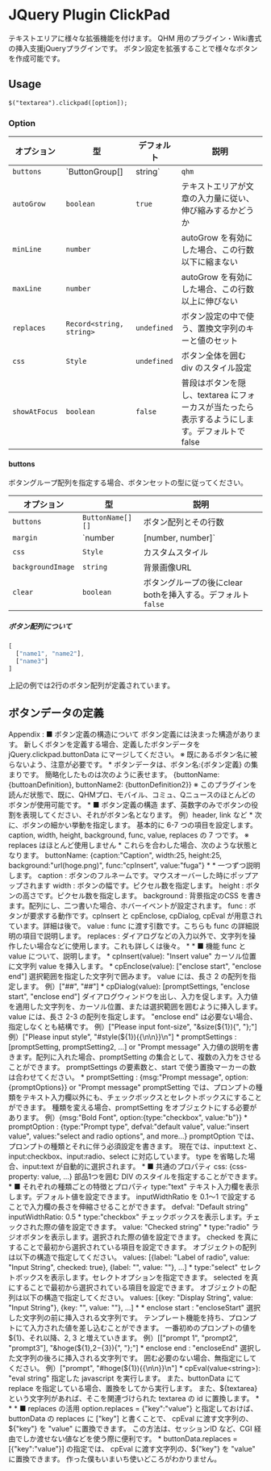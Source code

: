 # JQuery Plugin ClickPad

テキストエリアに様々な拡張機能を付けます。
QHM 用のプラグイン・Wiki書式の挿入支援jQueryプラグインです。
ボタン設定を拡張することで様々なボタンを作成可能です。

## Usage
```
$("textarea").clickpad([option]);
```

### Option

|オプション|型|デフォルト|説明|
|---|---|---|---|
| `buttons` | `ButtonGroup[] | string` | `qhm` | ボタングループ配列かボタンプリセット名（ `qhmpro` or `commu` or `qnews` ） |
| `autoGrow` | `boolean` | `true` | テキストエリアが文章の入力量に従い、伸び縮みするかどうか |
| `minLine` | `number` | | autoGrow を有効にした場合、この行数以下に縮まない |
| `maxLine` | `number` | | autoGrow を有効にした場合、この行数以上に伸びない |
| `replaces` | `Record<string, string>` | `undefined` | ボタン設定の中で使う、置換文字列のキーと値のセット |
| `css` | `Style` | `undefined` | ボタン全体を囲む div のスタイル設定 |
| `showAtFocus` | `boolean` | `false` | 普段はボタンを隠し、textarea にフォーカスが当たったら表示するようにします。デフォルトで false |

#### buttons

ボタングループ配列を指定する場合、ボタンセットの型に従ってください。

|オプション|型|説明|
|---|---|---|
| `buttons` | `ButtonName[][]` | ボタン配列とその行数 |
| `margin` | `number | [number, number]` | 余白。配列の場合は水平、垂直方向の余白をそれぞれ指定する |
| `css` | `Style` | カスタムスタイル |
| `backgroundImage` | `string` | 背景画像URL |
| `clear` | `boolean` | ボタングループの後にclear bothを挿入する。デフォルト `false` |

##### ボタン配列について

```js
[
  ["name1", "name2"],
  ["name3"]
]
```

上記の例では2行のボタン配列が定義されています。

## ボタンデータの定義


Appendix :
  ■ ボタン定義の構造について
  ボタン定義には決まった構造があります。
  新しくボタンを定義する場合、定義したボタンデータを jQuery.clickpad.buttonData にマージしてください。
  ※ 既にあるボタン名に被らないよう、注意が必要です。
 *
  ボタンデータは、ボタン名:{ボタン定義} の集まりです。
  簡略化したものは次のように表せます。
    {buttonName: {buttoanDefinition}, buttonName2: {buttonDefinition2}}
  ※ このプラグインを読んだ状態で、既に、QHMプロ、モバイル、コミュ、Qニュースのほとんどのボタンが使用可能です。
 *
  ■ ボタン定義の構造
  まず、英数字のみでボタンの役割を表現してください、それがボタン名となります。
    例）header, link など
 *
  次に、ボタンの細かい挙動を指定します。
  基本的に 6-7 つの項目を設定します。
    caption, width, height, background, func, value, replaces
  の 7 つです。
  ※ replaces はほとんど使用しません
 *
  これらを合わした場合、次のような状態となります。
  buttonName: {caption:"Caption", width:25, height:25, background:"url(hoge.png)", func:"cpInsert", value:"fuga"}
 *
 *
  一つずつ説明します。
  caption <string>: ボタンのフルネームです。マウスオーバーした時にポップアップされます
  width  <integer>: ボタンの幅です。ピクセル数を指定します。
  height <integer>: ボタンの高さです。ピクセル数を指定します。
  background <Array or string>: 背景指定のCSS を書きます。配列にし、二つ書いた場合、ホバーイベントが設定されます。
  func <string>: ボタンが要求する動作です。cpInsert と cpEnclose, cpDialog, cpEval が用意されています。詳細は後で。
  value <Array or string>: func に渡す引数です。こちらも func の詳細説明の項目で説明します。
  replaces <Array>: ダイアログなどの入力以外で、文字列を操作したい場合などに使用します。これも詳しくは後々。
 *
 *
  ■ 機能
  func と value について、説明します。
 *
  cpInsert(value<string>): "Insert value"
    カーソル位置に文字列 value を挿入します。
 *
  cpEnclose(value<Array>): ["enclose start", "enclose end"]
    選択範囲を指定した文字列で囲みます。
    value には、長さ 2 の配列を指定します。
    例）["##", "##"]
 *
  cpDialog(value<Array>): [promptSettings, "enclose start", "enclose end"]
    ダイアログウィンドウを出し、入力を促します。入力値を適用した文字列を、カーソル位置、または選択範囲を囲むように挿入します。
    value には、長さ 2-3 の配列を指定します。
    "enclose end" は必要ない場合、指定しなくとも結構です。
    例）["Please input font-size", "&size(${1}){", "};"]
    例）["Please input style", "#style(${1}){{\n\n}}\n"]
 *
    promptSettings <Array or string>: [promptSetting, promptSetting2, ...] or "Prompt message"
      入力値の説明を書きます。配列に入れた場合、promptSetting の集合として、複数の入力をさせることができます。
      promptSettings の要素数と、start で使う置換マーカーの数は合わせてください。
 *
      promptSetting <Object or string>: {msg:"Prompt message", option:{promptOptions}} or "Prompt message"
        promptSetting では、プロンプトの種類をテキスト入力欄以外にも、チェックボックスとセレクトボックスにすることができます。
        種類を変える場合、promptSetting をオブジェクトにする必要があります。
        例）{msg:"Bold Font", option:{type:"checkbox", value:"b"}}
 *
        promptOption <Object>: {type:"Prompt type", defval:"default value", value:"insert value", values:"select and radio options", and more...}
          promptOption では、プロンプトの種類とそれに伴う必須設定を書きます。
          現在では、input:text と、input:checkbox、input:radio、select に対応しています。
          type を省略した場合、input:text が自動的に選択されます。
 *
          ■ 共通のプロパティ
            css: <Object> {css-property: value, ...}
              部品1つを囲む DIV のスタイルを指定することができます。
 *
          ■ それぞれの種類ごとの特徴とプロパティ
          type:"text"
            テキスト入力欄を表示します。デフォルト値を設定できます。
            inputWidthRatio を 0.1〜1 で設定することで入力欄の長さを伸縮させることができます。
            defval: "Default string"
            inputWidthRatio: 0.5
 *
          type:"checkbox"
            チェックボックスを表示します。チェックされた際の値を設定できます。
            value: "Checked string"
 *
          type:"radio"
            ラジオボタンを表示します。選択された際の値を設定できます。
            checked を真にすることで最初から選択されている項目を設定できます。
            オブジェクトの配列は以下の構造で指定してください。
            values: [{label: "Label of radio", value: "Input String", checked: true}, {label: "", value: ""}, ...]
 *
          type:"select"
            セレクトボックスを表示します。セレクトオプションを指定できます。
            selected を真にすることで最初から選択されている項目を設定できます。
            オブジェクトの配列は以下の構造で指定してください。
            values: [{key: "Display String", value: "Input String"}, {key: "", value: ""}, ...]
 *
 *
    enclose start <string>: "encloseStart"
      選択した文字列の前に挿入される文字列です。
      テンプレート機能を持ち、プロンプトにて入力された値を差し込むことができます。
      一番初めのプロンプトの値を ${1}、それ以降、2, 3 と増えていきます。
      例）[["prompt 1", "prompt2", "prompt3"], "&hoge(${1},${2}-${3}){", "};"]
 *
    enclose end <string>: "encloseEnd"
      選択した文字列の後ろに挿入される文字列です。
      囲む必要のない場合、無指定にしてください。
      例）["prompt", "#hoge(${1}){{\n\n}}\n"]
 *
  cpEval(value<string>): "eval string"
    指定した javascript を実行します。
    また、buttonData にて replace を指定している場合、置換をしてから実行します。
    また、${textarea} という文字列があれば、そこを関連づけられた textarea の id に置換します。
 *
 *
 *
  ■ replaces の活用
    option.replaces = {"key":"value"}
    と指定しておけば、
    buttonData の replaces に ["key"] と書くことで、
    cpEval に渡す文字列の、${"key"} を "value" に置換できます。
    この方法は、セッションID など、CGI 経由でしか渡せない値などを使う際に便利です。
 *
    buttonData.replaces = [{"key":"value"}]
    の指定では、
    cpEval に渡す文字列の、${"key"} を "value" に置換できます。
    作った僕もいまいち使いどころがわかりません。